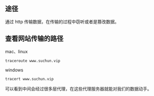 ## 途径

通过 http 传输数据，在传输的过程中窃听或者是篡改数据。

## 查看网站传输的路径

mac、linux

```
traceroute www.suchun.vip
```

windows

```
tracert www.suchun.vip
```

可以看到中间会经过很多层代理，在这些代理服务器就能对我们的数据动手。
